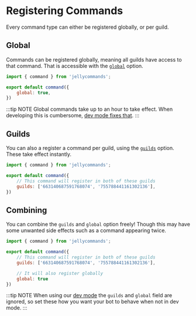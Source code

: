 # Registering Commands

Every command type can either be registered globally, or per guild.

## Global

Commands can be registered globally, meaning all guilds have access to that command. That is accessible with the [`global`](/api/commands.html#global) option.

```js
import { command } from 'jellycommands';

export default command({
    global: true,
})
```

:::tip NOTE
Global commands take up to an hour to take effect. When developing this is cumbersome, [dev mode fixes that](/guide/commands/dev). 
:::

## Guilds

You can also a register a command per guild, using the [`guilds`](/api/commands.html#guilds) option. These take effect instantly.

```js
import { command } from 'jellycommands';

export default command({
    // This command will register in both of these guilds
    guilds: ['663140687591768074', '755788441161302136'],
})
```

## Combining

You can combine the `guilds` and `global` option freely! Though this may have some unwanted side effects such as a command appearing twice.

```js
import { command } from 'jellycommands';

export default command({
    // This command will register in both of these guilds
    guilds: ['663140687591768074', '755788441161302136'],

    // It will also register globally
    global: true
})
```

:::tip NOTE
When using our [dev mode](/guide/commands/dev) the `guilds` and `global` field are ignored, so set these how you want your bot to behave when not in dev mode.
:::